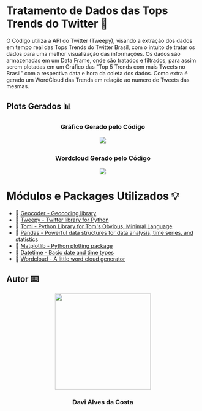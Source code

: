 # Tratamento de Dados das Tops Trends do Twitter 📑
O Código utiliza a API do Twitter (Tweepy), visando a extração dos dados em tempo real das Tops Trends do Twitter Brasil, com o intuito de tratar os dados para uma melhor visualização das informações. Os dados são armazenadas em um Data Frame, onde são tratados e filtrados, para assim serem plotadas em um Gráfico das "Top 5 Trends com mais Tweets no Brasil" com a respectiva data e hora da coleta dos dados. Como extra é gerado um WordCloud das Trends em relação ao numero de Tweets das mesmas. 

## Plots Gerados 📊<br>

### <p align="center"> Gráfico Gerado pelo Código</p>
<p align="center">
  <img src="https://raw.githubusercontent.com/Davi4076018/Tratamento_de_Dados_das_Tops_Trends_do_Twtter/main/readme-images/Figure_1.png" />
</p>

##

### <p align="center"> Wordcloud Gerado pelo Código</p>
<p align="center">
  <img src="https://raw.githubusercontent.com/Davi4076018/Tratamento_de_Dados_das_Tops_Trends_do_Twtter/main/readme-images/Figure_2.png" />
</p>


# Módulos e Packages Utilizados 💡

- 🔗 [Geocoder - Geocoding library](https://pypi.org/project/geocoder/)
- 🔗 [Tweepy - Twitter library for Python](https://pypi.org/project/tweepy/)
- 🔗 [Toml - Python Library for Tom's Obvious, Minimal Language](https://pypi.org/project/toml/)
- 🔗 [Pandas - Powerful data structures for data analysis, time series, and statistics](https://pypi.org/project/pandas/)
- 🔗 [Matplotlib - Python plotting package](https://pypi.org/project/matplotlib/)
- 🔗 [Datetime - Basic date and time types](https://docs.python.org/3/library/datetime.html)
- 🔗 [Wordcloud - A little word cloud generator](https://pypi.org/project/wordcloud/)


## Autor ⌨️

<p align="center">
  <img src= "https://avatars.githubusercontent.com/u/89622689?v=4" width = "250px"></a>
  <h3 align="center">Davi Alves da Costa</h3>
</p>
